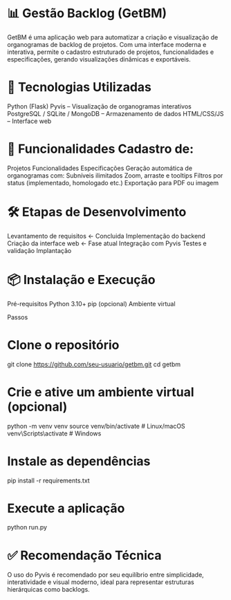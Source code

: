 # 📊 Gestão Backlog (GetBM)

GetBM é uma aplicação web para automatizar a criação e visualização de organogramas de backlog de projetos. Com uma interface moderna e interativa, permite o cadastro estruturado de projetos, funcionalidades e especificações, gerando visualizações dinâmicas e exportáveis.

# 🚀 Tecnologias Utilizadas

Python (Flask)
Pyvis – Visualização de organogramas interativos
PostgreSQL / SQLite / MongoDB – Armazenamento de dados
HTML/CSS/JS – Interface web

# 🔧 Funcionalidades Cadastro de:

Projetos
Funcionalidades
Especificações
Geração automática de organogramas com:
Subníveis ilimitados
Zoom, arraste e tooltips
Filtros por status (implementado, homologado etc.)
Exportação para PDF ou imagem

# 🛠️ Etapas de Desenvolvimento

Levantamento de requisitos <- Concluida 
Implementação do backend
Criação da interface web <- Fase atual
Integração com Pyvis
Testes e validação
Implantação

# 📦 Instalação e Execução

Pré-requisitos
Python 3.10+
pip
(opcional) Ambiente virtual

Passos
# Clone o repositório
git clone https://github.com/seu-usuario/getbm.git
cd getbm

# Crie e ative um ambiente virtual (opcional)

python -m venv venv
source venv/bin/activate  # Linux/macOS
venv\Scripts\activate     # Windows

# Instale as dependências
pip install -r requirements.txt

# Execute a aplicação
python run.py


# ✅ Recomendação Técnica

O uso do Pyvis é recomendado por seu equilíbrio entre simplicidade, interatividade e visual moderno, ideal para representar estruturas hierárquicas como backlogs.
